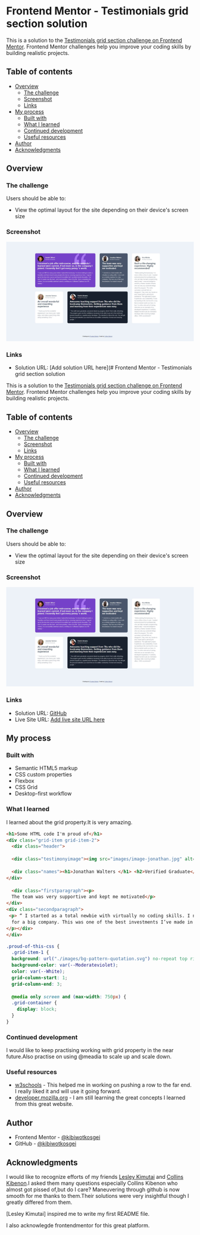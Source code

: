 # Frontend Mentor - Testimonials grid section solution

This is a solution to the [Testimonials grid section challenge on Frontend Mentor](https://www.frontendmentor.io/challenges/testimonials-grid-section-Nnw6J7Un7). Frontend Mentor challenges help you improve your coding skills by building realistic projects. 

## Table of contents

- [Overview](#overview)
  - [The challenge](#the-challenge)
  - [Screenshot](#screenshot)
  - [Links](#links)
- [My process](#my-process)
  - [Built with](#built-with)
  - [What I learned](#what-i-learned)
  - [Continued development](#continued-development)
  - [Useful resources](#useful-resources)
- [Author](#author)
- [Acknowledgments](#acknowledgments)


## Overview

### The challenge

Users should be able to:

- View the optimal layout for the site depending on their device's screen size

### Screenshot

![](./images/screenshot.jpg)


### Links

- Solution URL: [Add solution URL here](# Frontend Mentor - Testimonials grid section solution

This is a solution to the [Testimonials grid section challenge on Frontend Mentor](https://www.frontendmentor.io/challenges/testimonials-grid-section-Nnw6J7Un7). Frontend Mentor challenges help you improve your coding skills by building realistic projects. 

## Table of contents

- [Overview](#overview)
  - [The challenge](#the-challenge)
  - [Screenshot](#screenshot)
  - [Links](#links)
- [My process](#my-process)
  - [Built with](#built-with)
  - [What I learned](#what-i-learned)
  - [Continued development](#continued-development)
  - [Useful resources](#useful-resources)
- [Author](#author)
- [Acknowledgments](#acknowledgments)



## Overview

### The challenge

Users should be able to:

- View the optimal layout for the site depending on their device's screen size

### Screenshot

![](images/screenshot.jpg)

### Links

- Solution URL: [GitHub](https://github.com/kibiwotkosgei/testimonials-grid.git)
- Live Site URL: [Add live site URL here](https://your-live-site-url.com)

## My process

### Built with

- Semantic HTML5 markup
- CSS custom properties
- Flexbox
- CSS Grid
- Desktop-first workflow





### What I learned

I learned about the grid property.It is very amazing.

```html
<h1>Some HTML code I'm proud of</h1>
<div class="grid-item grid-item-2">
  <div class="header">
  
  <div class="testimonyimage"><img src="images/image-jonathan.jpg" alt="Jonathan-jpg"></div>

  <div class="names"><h1>Jonathan Walters </h1> <h2>Verified Graduate</h2> </div>
</div>

  <div class="firstparagraph"><p>
  The team was very supportive and kept me motivated</p>
</div>
<div class="secondparagraph">
 <p> “ I started as a total newbie with virtually no coding skills. I now work as a mobile engineer 
  for a big company. This was one of the best investments I’ve made in myself. ”
</p></div>
</div>

```
```css
.proud-of-this-css {
  .grid-item-1 {
  background: url("./images/bg-pattern-quotation.svg") no-repeat top right 20%;
  background-color: var(--Moderateviolet);
  color: var(--White);
  grid-column-start: 1;
  grid-column-end: 3;

  @media only screen and (max-width: 750px) {
  .grid-container {
    display: block;
  }
}
```

### Continued development

I would like to keep practising working with grid property in the near future.Also practise on using @meadia to scale up and scale down.



### Useful resources

- [w3schools](https://www.w3schools.com) - This helped me in working on pushing a row to the far end. I really liked it and will use it going forward.
- [developer.mozilla.org](https://developer.mozilla.org/) - I am still learning the great concepts I learned from this great website.



## Author


- Frontend Mentor - [@kibiwotkosgei](https://www.frontendmentor.io/profile/kibiwotkosgei)
- GitHub - [@kibiwotkosgei](https://github.com/kibiwotkosgei)



## Acknowledgments

I would like to recognize efforts of my friends [Lesley Kimutai](https://www.frontendmentor.io/profile/Leskim) and [Collins Kibenon](https://www.frontendmentor.io/profile/collinskibenon).I asked them many questions especially Collins Kibenon who almost got pissed of,but do I care? Maneuvering through github is now smooth for me thanks to them.Their solutions were very insightful though I greatly differed from them.

[Lesley Kimutai] inspired me to write my first README file.

I also acknowlegde frontendmentor for this great platform.
